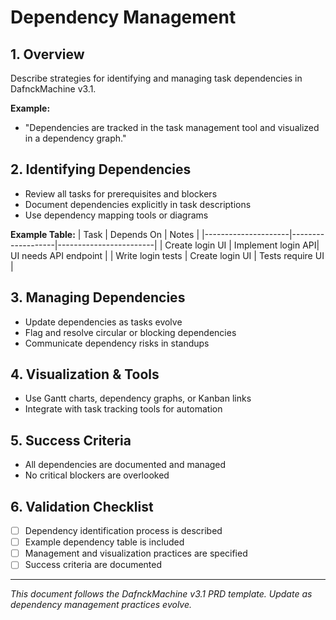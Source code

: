 # Dependency Management

## 1. Overview
Describe strategies for identifying and managing task dependencies in DafnckMachine v3.1.

**Example:**
- "Dependencies are tracked in the task management tool and visualized in a dependency graph."

## 2. Identifying Dependencies
- Review all tasks for prerequisites and blockers
- Document dependencies explicitly in task descriptions
- Use dependency mapping tools or diagrams

**Example Table:**
| Task                | Depends On         | Notes                  |
|---------------------|-------------------|------------------------|
| Create login UI     | Implement login API| UI needs API endpoint  |
| Write login tests   | Create login UI    | Tests require UI       |

## 3. Managing Dependencies
- Update dependencies as tasks evolve
- Flag and resolve circular or blocking dependencies
- Communicate dependency risks in standups

## 4. Visualization & Tools
- Use Gantt charts, dependency graphs, or Kanban links
- Integrate with task tracking tools for automation

## 5. Success Criteria
- All dependencies are documented and managed
- No critical blockers are overlooked

## 6. Validation Checklist
- [ ] Dependency identification process is described
- [ ] Example dependency table is included
- [ ] Management and visualization practices are specified
- [ ] Success criteria are documented

---
*This document follows the DafnckMachine v3.1 PRD template. Update as dependency management practices evolve.* 